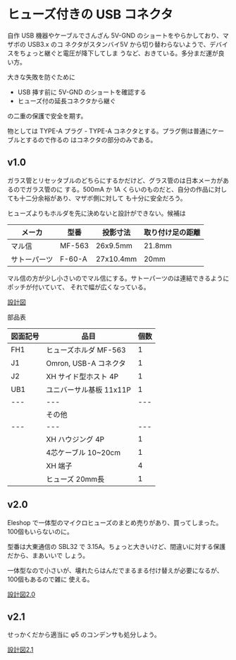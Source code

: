 # ヒューズ付きの USB コネクタ

自作 USB 機器やケーブルでさんざん 5V-GND のショートをやらかしており、マザボの USB3.x のコ
ネクタがスタンバイ5V から切り替わらないようで、デバイスをちょっと継ぐと電圧が降下してしま
うなど、おきている。多分まだ運が良い方。

大きな失敗を防ぐために

- USB 挿す前に 5V-GND のショートを確認する
- ヒューズ付の延長コネクタから継ぐ

の二重の保護で安全を期す。

物としては TYPE-A プラグ - TYPE-A コネクタとする。プラグ側は普通にケーブルとするので作るの
はコネクタの部分のみである。

## v1.0

ガラス管とリセッタブルのどちらにするかだけど、グラス管のは日本メーカがあるのでガラス管のに
する。500mA か 1A くらいのものだと、自分の作品に対しても十二分余裕があり、マザボ側に対して
も十分に安全だろう。

ヒューズよりもホルダを先に決めないと設計ができない。候補は

| メーカ | 型番 | 投影寸法 | 取り付け足の距離 |
| ---    | ---  | ---      | ---              |
| マル信 | MF-563 | 26x9.5mm | 21.8mm         |
| サトーパーツ | F-60-A | 27x10.4mm | 20mm    |

マル信の方が少し小さいのでマル信にする。サトーパーツのは連結できるようにポッチが付いていて、
それで幅が広くなっている。

[設計図](./librecad/USBConnectorWithFuse1.0.pdf)

部品表

| 図面記号 | 品目                    | 個数 |
| ---      | ---                     | ---  |
| FH1      | ヒューズホルダ MF-563   | 1    |
| J1       | Omron, USB-A コネクタ   | 1    |
| J2       | XH  サイド型ホスト 4P   | 1    |
| UB1      | ユニバーサル基板 11x11P | 1    |
| ---      |    ---                  | ---  |
|          | その他                  |      |
| ---      |    ---                  | ---  |
|          | XH ハウジング 4P        | 1    |
|          | 4芯ケーブル 10~20cm     | 1    |
|          | XH 端子                 | 4    |
|          | ヒューズ 20mm長         | 1    |

## v2.0

Eleshop で一体型のマイクロヒューズのまとめ売りがあり、買ってしまった。100個もいらないのに。

型番は大東通信の SBL32 で 3.15A。ちょっと大きいけど、間違いに対する保護だから、まあいいで
しょう。

一体型なので小さいが、壊れたらはんだでまるまる付け替えが必要になるが、100個もあるので雑に
使える。

[設計図2.0](./librecad/USBConnectorWithFuse2.0.pdf)

## v2.1

せっかくだから適当に φ5 のコンデンサも処分しよう。

[設計図2.1](./librecad/USBConnectorWithFuse2.1.pdf)
